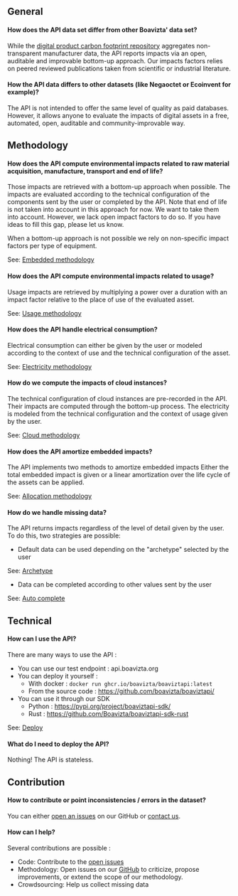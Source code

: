 ## General

#### How does the API data set differ from other Boavizta' data set?
While the [digital product carbon footprint repository](https://github.com/Boavizta/environmental-footprint-data) aggregates non-transparent manufacturer data, the API reports impacts via an open, auditable and improvable bottom-up approach. 
Our impacts factors relies on peered reviewed publications taken from scientific or industrial literature.

#### How the API data differs to other datasets (like Negaoctet or Ecoinvent for example)?
The API is not intended to offer the same level of quality as paid databases. However, it allows anyone to evaluate the impacts of digital assets in a free, automated, open, auditable and community-improvable way.

## Methodology

#### How does the API compute environmental impacts related to raw material acquisition, manufacture, transport and end of life?

Those impacts are retrieved with a bottom-up approach when possible. The impacts are evaluated according to the technical configuration of the components sent by the user or completed by the API. Note that end of life is not taken into account in this approach for now. We want to take them into account. However, we lack open impact factors to do so. If you have ideas to fill this gap, please let us know.

When a bottom-up approach is not possible we rely on non-specific impact factors per type of equipment.

See: [Embedded methodology](./Explanations/embedded_methodology.md)


#### How does the API compute environmental impacts related to usage?

Usage impacts are retrieved by multiplying a power over a duration with an impact factor relative to the place of use of the evaluated asset.

See: [Usage methodology](Explanations/usage/usage.md)

#### How does the API handle electrical consumption?

Electrical consumption can either be given by the user or modeled according to the context of use and the technical configuration of the asset. 

See: [Electricity methodology](Explanations/usage/elec_conso.md)

#### How do we compute the impacts of cloud instances?

The technical configuration of cloud instances are pre-recorded in the API.
Their impacts are computed through the bottom-up process. The electricity is modeled from the technical configuration and the context of usage given by the user.

See: [Cloud methodology](Explanations/devices/cloud.md)

#### How does the API amortize embedded impacts?
The API implements two methods to amortize embedded impacts
Either the total embedded impact is given or a linear amortization over the life cycle of the assets can be applied.

See: [Allocation methodology](Explanations/embedded_methodology.md#allocation)

#### How do we handle missing data?
The API returns impacts regardless of the level of detail given by the user. To do this, two strategies are possible: 

* Default data can be used depending on the "archetype" selected by the user

See: [Archetype](Explanations/archetypes.md)


* Data can be completed according to other values sent by the user

See: [Auto complete](Explanations/auto_complete.md)

## Technical

#### How can I use the API?

There are many ways to use the API :

* You can use our test endpoint : api.boavizta.org 
* You can deploy it yourself : 
  * With docker : ```docker run ghcr.io/boavizta/boaviztapi:latest```
  * From the source code : https://github.com/boavizta/boaviztapi/
* You can use it through our SDK
  * Python : https://pypi.org/project/boaviztapi-sdk/
  * Rust : https://github.com/Boavizta/boaviztapi-sdk-rust

See: [Deploy](Reference/deploy.md)

#### What do I need to deploy the API?

Nothing! The API is stateless.

## Contribution

#### How to contribute or point inconsistencies / errors in the dataset?

You can either [open an issues](https://github.com/Boavizta/boaviztapi/issues) on our GitHub or [contact us](https://boavizta.org/contact).

#### How can I help?

Several contributions are possible :

* Code: Contribute to the [open issues](https://github.com/Boavizta/boaviztapi/issues)
* Methodology: Open issues on our [GitHub](https://github.com/Boavizta/boaviztapi/) to criticize, propose improvements, or extend the scope of our methodology.
* Crowdsourcing: Help us collect missing data
